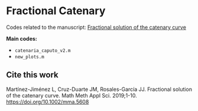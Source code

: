 # Fractional Catenary
Codes related to the manuscript: [Fractional solution of the catenary curve](https://onlinelibrary.wiley.com/doi/10.1002/mma.5608)

**Main codes:**
* `catenaria_caputo_v2.m`
* `new_plots.m`


## Cite this work
Martínez-Jiménez L, Cruz-Duarte JM, Rosales-García JJ. Fractional solution of the catenary curve. Math Meth Appl Sci. 2019;1-10. https://doi.org/10.1002/mma.5608